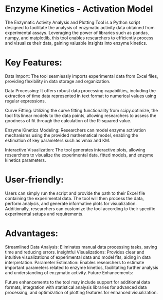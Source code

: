 # Enzyme Kinetics - Activation Model

The Enzymatic Activity Analysis and Plotting Tool is a Python script designed to facilitate the analysis of enzymatic activity data obtained from experimental assays. Leveraging the power of libraries such as pandas, numpy, and matplotlib, this tool enables researchers to efficiently process and visualize their data, gaining valuable insights into enzyme kinetics.

# Key Features:

Data Import: The tool seamlessly imports experimental data from Excel files, providing flexibility in data storage and organization.

Data Processing: It offers robust data processing capabilities, including the extraction of time data represented in text format to numerical values using regular expressions.

Curve Fitting: Utilizing the curve fitting functionality from scipy.optimize, the tool fits linear models to the data points, allowing researchers to assess the goodness of fit through the calculation of the R-squared value.

Enzyme Kinetics Modeling: Researchers can model enzyme activation mechanisms using the provided mathematical model, enabling the estimation of key parameters such as vmax and KM.

Interactive Visualization: The tool generates interactive plots, allowing researchers to visualize the experimental data, fitted models, and enzyme kinetics parameters.

# User-friendly:

Users can simply run the script and provide the path to their Excel file containing the experimental data. The tool will then process the data, perform analysis, and generate informative plots for visualization. Additionally, researchers can customize the tool according to their specific experimental setups and requirements.

# Advantages:

Streamlined Data Analysis: Eliminates manual data processing tasks, saving time and reducing errors.
Insightful Visualizations: Provides clear and intuitive visualizations of experimental data and model fits, aiding in data interpretation.
Parameter Estimation: Enables researchers to estimate important parameters related to enzyme kinetics, facilitating further analysis and understanding of enzymatic activity.
Future Enhancements:

Future enhancements to the tool may include support for additional data formats, integration with statistical analysis libraries for advanced data processing, and optimization of plotting features for enhanced visualization.

